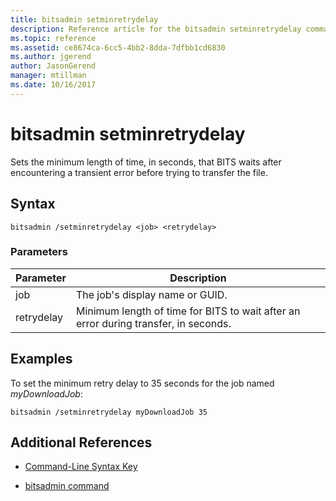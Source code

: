 ```yaml
---
title: bitsadmin setminretrydelay
description: Reference article for the bitsadmin setminretrydelay command, which sets the minimum length of time, in seconds, that BITS waits after encountering a transient error before trying to transfer the file.
ms.topic: reference
ms.assetid: ce8674ca-6cc5-4bb2-8dda-7dfbb1cd6830
ms.author: jgerend
author: JasonGerend
manager: mtillman
ms.date: 10/16/2017
---
```


# bitsadmin setminretrydelay

Sets the minimum length of time, in seconds, that BITS waits after encountering a transient error before trying to transfer the file.

## Syntax

```
bitsadmin /setminretrydelay <job> <retrydelay>
```

### Parameters

| Parameter | Description |
| --------- | ----------- |
| job | The job's display name or GUID. |
| retrydelay | Minimum length of time for BITS to wait after an error during transfer, in seconds. |

## Examples

To set the minimum retry delay to 35 seconds for the job named *myDownloadJob*:

```
bitsadmin /setminretrydelay myDownloadJob 35
```

## Additional References

- [Command-Line Syntax Key](command-line-syntax-key.md)

- [bitsadmin command](bitsadmin.md)
